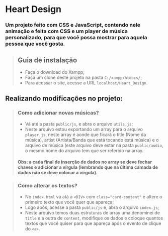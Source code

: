 # Heart Design
### Um projeto feito com CSS e JavaScript, contendo nele animação e feita com CSS e um player de música personalizado, para que você possa mostrar para aquela pessoa que você gosta.

> ## Guia de instalação
> * Faça o download do Xampp;
> * Faça um clone deste projeto na pasta `C:/xampp/htdocs/`;
> * Para acessar o site, acesse a URL `localhost/Heart_Design`.

## Realizando modificações no projeto:
> ### Como adicionar novas músicas?
> * Vá até a pasta `public/js`, e abra o arquivo `utils.js`;
> * Neste arquivo estou exportando um array para o arquivo `player.js`, neste array é aonde que ficará o title (Nome da música), artist (Artista/Banda que está tocando está música) e o arquivo de música (este arquivo deve estar na pasta `public/audio`, o mesmo nome do arquivo tem que ser referido na array.
> #### Obs: a cada final de inserção de dados no array se deve fechar chaves e adicionar a vírgula (lembrando que na última camada de dados não se deve colocar a vírgula).

> ### Como alterar os textos?
> * No `index.html` vá atá a `<DIV>` com `class="card-content"` e altere o primeiro texto que você quer que apareça;
> * Logo após, acesse a pasta `public/js` e, abra o arquivo `index.js`;
> * Neste arquivo temos duas estruturas de array uma denominei de `title` e a outra de `content`, modifique os dados e coloque quantos textos que você quiser para que apareça após o evento de clique do `<a>`.
